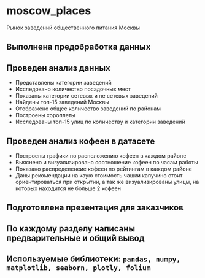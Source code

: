 # moscow_places
Рынок заведений общественного питания Москвы
## Выполнена предобработка данных
## Проведен анализ данных
- Представлены категории заведений
- Исследовано количество посадочных мест
- Показаны категории сетевых и не сетевых заведений
- Найдены топ-15 заведений Москвы
- Отображено общее количество заведений по районам
- Построены хороплеты 
- Исследованы топ-15 улиц по количеству и категории заведений
## Проведен анализ кофеен в датасете
- Построены графики по расположению кофеен в каждом районе
- Выяснено и визуализировано соотношение кофеен по часам работы
- Показано распределенеие кофеен по рейтингам  в каждом районе
- Даны рекомендации на каую стоимость чашки капучино стоит ориентироваться при открытии, а так же визуализированы улицы, на которых находится не больше 2 кофеен
## Подготовлена презентация для заказчиков
## По каждому разделу написаны предварительные и общий вывод
## Используемые библиотеки: `pandas, numpy, matplotlib, seaborn, plotly, folium`


